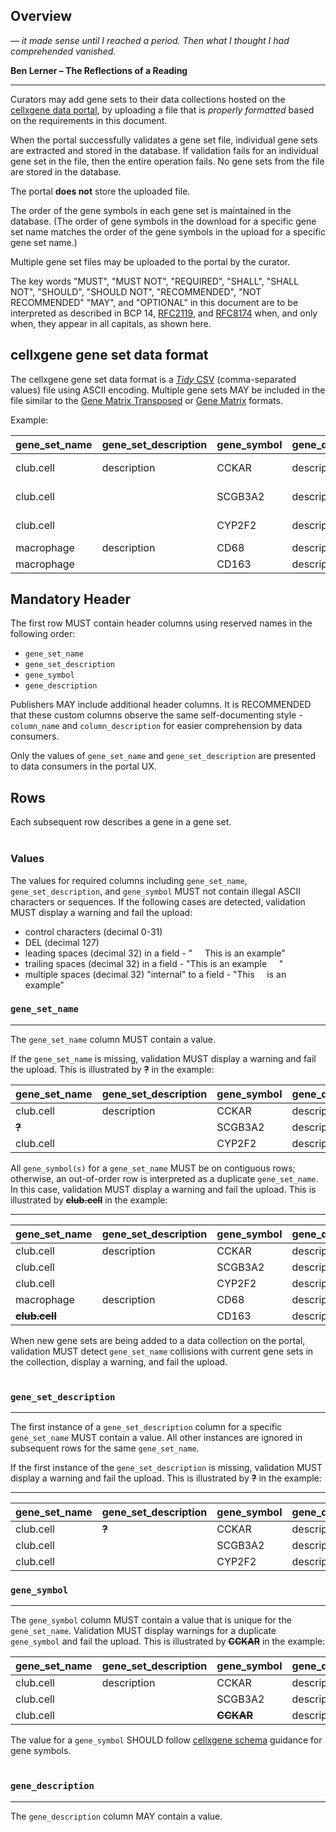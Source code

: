 
## Overview

*— it made sense until I reached a period. Then what I thought I had comprehended vanished.*

**Ben Lerner – The Reflections of a Reading**

---

Curators may add gene sets to their data collections hosted on the [cellxgene data portal](https://cellxgene.cziscience.com), by uploading a file that is *properly formatted* based on the requirements in this document.

When the portal successfully validates a gene set file, individual gene sets are extracted and stored in the database. If validation fails for an individual gene set in the file, then the entire operation fails. No gene sets from the file are stored in the database.

The portal **does not** store the uploaded file. 

The order of the gene symbols in each gene set is maintained in the database. (The order of gene symbols in the download for a specific gene set name matches the order of the gene symbols in the upload for a specific gene set name.)

Multiple gene set files may be uploaded to the portal by the curator. 

The key words "MUST", "MUST NOT", "REQUIRED", "SHALL", "SHALL NOT", "SHOULD", "SHOULD NOT", "RECOMMENDED", "NOT RECOMMENDED" "MAY", and "OPTIONAL" in this document are to be interpreted as described in BCP 14, [RFC2119](https://www.rfc-editor.org/rfc/rfc2119.txt), and [RFC8174](https://www.rfc-editor.org/rfc/rfc8174.txt) when, and only when, they appear in all capitals, as shown here.

## cellxgene gene set data format
  
The cellxgene gene set data format is a [*Tidy* CSV](./gene_sets_example.csv) (comma-separated values) file using ASCII encoding. Multiple gene sets MAY be included in the file similar to the [Gene Matrix Transposed](https://software.broadinstitute.org/cancer/software/gsea/wiki/index.php/Data_formats#GMT:_Gene_Matrix_Transposed_file_format_.28.2A.gmt.29) or [Gene Matrix](https://software.broadinstitute.org/cancer/software/gsea/wiki/index.php/Data_formats#GMX:_Gene_MatriX_file_format_.28.2A.gmx.29) formats.



Example:

| gene_set_name | gene_set_description | gene_symbol | gene_description | provenance1      | provenance1_description |
|---------------|----------------------|-------------|------------------|------------------|-------------------------|
| club.cell     | description          | CCKAR       | description      | Pubmed ID XYZ123 | Primary Pubmed ID       |
| club.cell     |                      | SCGB3A2     | description      | Pubmed ID ABC456 | Primary Pubmed ID       |
| club.cell     |                      | CYP2F2      | description      | Pubmed ID DCF678 | Primary Pubmed ID       |
| macrophage    | description          | CD68        | description      |                  |                         |
| macrophage    |                      | CD163       | description      |                  |                         |


## Mandatory Header

The first row MUST contain header columns using reserved names in the following order:

* `gene_set_name`
* `gene_set_description`
* `gene_symbol`
* `gene_description`

Publishers MAY include additional header columns. It is RECOMMENDED that these custom columns observe the same self-documenting style - `column_name` and `column_description` for easier comprehension by data consumers.

Only the values of `gene_set_name` and `gene_set_description` are presented to data consumers in the portal UX. 

## Rows

Each subsequent row describes a gene in a gene set.
<br><br>

### Values

The values for required columns including `gene_set_name`, `gene_set_description`, and `gene_symbol` MUST not contain illegal ASCII characters or sequences. If the following cases are detected, validation MUST display a warning and fail the upload:

* control characters (decimal 0-31)
* DEL (decimal 127)
* leading spaces (decimal 32) in a field - "     This is an example"
* trailing spaces (decimal 32) in a field - "This is an example     " 
* multiple spaces (decimal 32) "internal" to a field - "This     is an example"

### `gene_set_name`

---

The `gene_set_name` column MUST contain a value.

If the `gene_set_name` is missing, validation MUST display a warning and fail the upload. This is illustrated by **~~?~~** in the example:

| gene_set_name | gene_set_description | gene_symbol | gene_description |
|---------------|----------------------|-------------|------------------|
| club.cell     | description          | CCKAR       | description      |
|     **~~?~~** |                      | SCGB3A2     | description      |
| club.cell     |                      | CYP2F2      | description      |


All `gene_symbol(s)` for a `gene_set_name` MUST be on contiguous rows; otherwise, an out-of-order row is interpreted as a duplicate `gene_set_name`. In this case, validation MUST display a warning and fail the upload. This is illustrated by **~~club.cell~~** in the example:

---
| gene_set_name | gene_set_description | gene_symbol | gene_description |
|---------------|----------------------|-------------|------------------|
| club.cell     | description          | CCKAR       | description      |
| club.cell     |                      | SCGB3A2     | description      |
| club.cell     |                      | CYP2F2      | description      |
| macrophage    | description          | CD68        | description      |
| **~~club.cell~~**     |                      | CD163       | description      |


When new gene sets are being added to a data collection on the portal, validation MUST detect `gene_set_name` collisions with current gene sets in the collection, display a warning, and fail the upload.  <br><br>

### `gene_set_description`

---

The first instance of a `gene_set_description` column for a specific `gene_set_name` MUST contain a value. All other instances are ignored in subsequent rows for the same `gene_set_name`.

If the first instance of the `gene_set_description` is missing, validation MUST display a warning and fail the upload. This is illustrated by **~~?~~** in the example:

---

| gene_set_name | gene_set_description | gene_symbol | gene_description |
|---------------|----------------------|-------------|------------------|
| club.cell     |        **~~?~~**              | CCKAR       | description      |
| club.cell     |                      | SCGB3A2     | description      |
| club.cell     |                      | CYP2F2      | description      |


### `gene_symbol`

---

The `gene_symbol` column MUST contain a value that is unique for the `gene_set_name`. Validation MUST display warnings for a duplicate `gene_symbol` and fail the upload. This is illustrated by **~~CCKAR~~** in the example:

| gene_set_name | gene_set_description | gene_symbol | gene_description |
|---------------|----------------------|-------------|------------------|
| club.cell     | description          | CCKAR       | description      |
| club.cell     |                      | SCGB3A2     | description      |
| club.cell     |                      | **~~CCKAR~~**   | description      |


The value for a `gene_symbol` SHOULD follow [cellxgene schema](https://github.com/chanzuckerberg/single-cell-curation/blob/main/docs/corpora_schema.md) guidance for gene symbols. <br><br>

### `gene_description`

---

The `gene_description` column MAY contain a value.